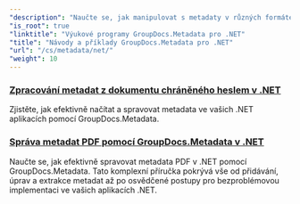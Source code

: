 ```yaml
---
"description": "Naučte se, jak manipulovat s metadaty v různých formátech souborů s podrobnými příklady a podrobnými pokyny."
"is_root": true
"linktitle": "Výukové programy GroupDocs.Metadata pro .NET"
"title": "Návody a příklady GroupDocs.Metadata pro .NET"
"url": "/cs/metadata/net/"
"weight": 10
---
```


### [Zpracování metadat z dokumentu chráněného heslem v .NET](./load-metadata/)
Zjistěte, jak efektivně načítat a spravovat metadata ve vašich .NET aplikacích pomocí GroupDocs.Metadata.
### [Správa metadat PDF pomocí GroupDocs.Metadata v .NET](./pdf-metadata-management/)
Naučte se, jak efektivně spravovat metadata PDF v .NET pomocí GroupDocs.Metadata. Tato komplexní příručka pokrývá vše od přidávání, úprav a extrakce metadat až po osvědčené postupy pro bezproblémovou implementaci ve vašich aplikacích .NET.